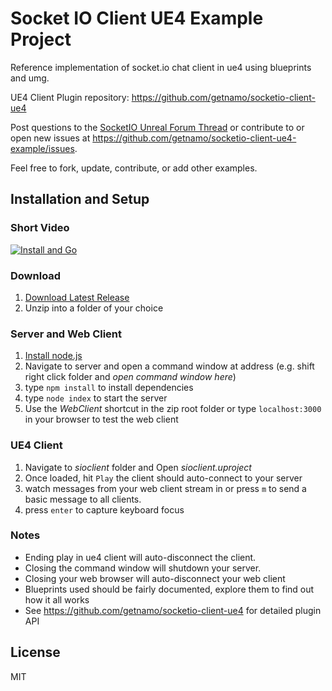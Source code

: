 # Socket IO Client UE4 Example Project
Reference implementation of socket.io chat client in ue4 using blueprints and umg.

UE4 Client Plugin repository: https://github.com/getnamo/socketio-client-ue4

Post questions to the [SocketIO Unreal Forum Thread](https://forums.unrealengine.com/showthread.php?110680-Plugin-Socket-io-Client) or contribute to or open new issues at https://github.com/getnamo/socketio-client-ue4-example/issues.

Feel free to fork, update, contribute, or add other examples.

## Installation and Setup

### Short Video

[![Install and Go](https://img.youtube.com/vi/RqjpWukQwxs/0.jpg)](https://www.youtube.com/watch?v=RqjpWukQwxs)

### Download
1. [Download Latest Release](https://github.com/getnamo/socketio-client-ue4-example/releases)
2. Unzip into a folder of your choice

### Server and Web Client
1. [Install node.js](https://nodejs.org/dist/v8.2.1/node-v8.2.1-x64.msi)
2. Navigate to server and open a command window at address (e.g. shift right click folder and _open command window here_)
3. type ```npm install``` to install dependencies
4. type ```node index``` to start the server
5. Use the _WebClient_ shortcut in the zip root folder or type ```localhost:3000``` in your browser to test the web client

### UE4 Client
1. Navigate to _sioclient_ folder and Open _sioclient.uproject_
2. Once loaded, hit ```Play``` the client should auto-connect to your server
3. watch messages from your web client stream in or press ```m``` to send a basic message to all clients.
4. press ```enter``` to capture keyboard focus

### Notes
* Ending play in ue4 client will auto-disconnect the client.
* Closing the command window will shutdown your server.
* Closing your web browser will auto-disconnect your web client
* Blueprints used should be fairly documented, explore them to find out how it all works
* See https://github.com/getnamo/socketio-client-ue4 for detailed plugin API

## License
MIT
